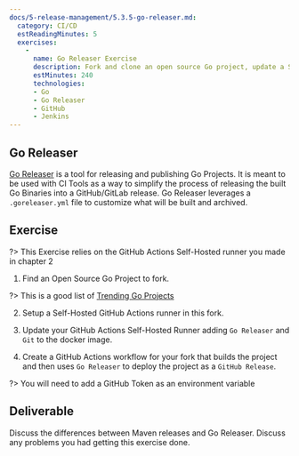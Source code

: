 ```yaml
---
docs/5-release-management/5.3.5-go-releaser.md:
  category: CI/CD
  estReadingMinutes: 5
  exercises:
    -
      name: Go Releaser Exercise
      description: Fork and clone an open source Go project, update a Self-Hosted GitHub Actions Runner to deploy a release with Go Releaser.
      estMinutes: 240
      technologies:
      - Go
      - Go Releaser
      - GitHub
      - Jenkins
---
```


## Go Releaser

[Go Releaser](https://goreleaser.com/install/) is a tool for releasing and publishing Go Projects. It is meant to be used with CI Tools as a way to simplify the process of releasing the built Go Binaries into a GitHub/GitLab release. Go Releaser leverages a `.goreleaser.yml` file to customize what will be built and archived.

## Exercise

?> This Exercise relies on the GitHub Actions Self-Hosted runner you made in chapter 2

1. Find an Open Source Go Project to fork.

?> This is a good list of [Trending Go Projects](https://github.com/trending/go)

2. Setup a Self-Hosted GitHub Actions runner in this fork.

3. Update your GitHub Actions Self-Hosted Runner adding `Go Releaser` and `Git` to the docker image.

4. Create a GitHub Actions workflow for your fork that builds the project and then uses `Go Releaser` to deploy the project as a `GitHub Release`.

?> You will need to add a GitHub Token as an environment variable

## Deliverable

Discuss the differences between Maven releases and Go Releaser. Discuss any problems you had getting this exercise done.
